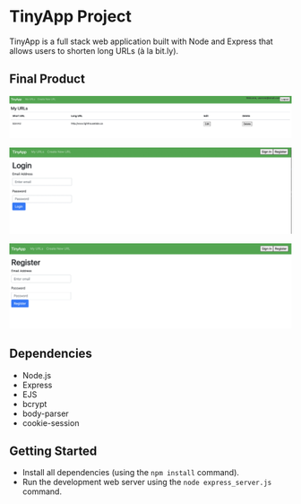 # TinyApp Project

TinyApp is a full stack web application built with Node and Express that allows users to shorten long URLs (à la bit.ly).

## Final Product

!["Screenshot of URLs page"](https://github.com/Jolinlovecode/tinyapp/blob/master/docs/urls-page.png?raw=true)


!["Screenshot of login page"](https://github.com/Jolinlovecode/tinyapp/blob/master/docs/Login.png?raw=true)


!["Screenshot of register page"](https://github.com/Jolinlovecode/tinyapp/blob/master/docs/Register.png?raw=true)


## Dependencies

- Node.js
- Express
- EJS
- bcrypt
- body-parser
- cookie-session

## Getting Started

- Install all dependencies (using the `npm install` command).
- Run the development web server using the `node express_server.js` command.